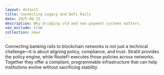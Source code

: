 ```yaml
---
layout: default
title: Connecting Legacy and DeFi Rails
date: 2025-06-15
description: Why bridging old and new payment systems matters.
nav_exclude: true
collection: news
---
```


Connecting banking rails to blockchain networks is not just a technical challenge—it is about aligning policy, compliance, and trust. StratX provides the policy engine, while RouteFi executes those policies across networks. Together they offer a compliant, programmable infrastructure that can help institutions evolve without sacrificing stability.

